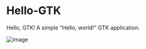 # Hello-GTK
Hello, GTK! A simple "Hello, world!" GTK application.

![image](https://user-images.githubusercontent.com/98921205/195763616-5656e2ce-c8f2-49f6-a76a-82dd9d6072a7.png)
